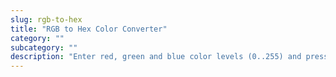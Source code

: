 ```yaml
---
slug: rgb-to-hex
title: "RGB to Hex Color Converter"
category: ""
subcategory: ""
description: "Enter red, green and blue color levels (0..255) and press the Convert button:"
---
```



